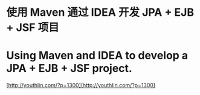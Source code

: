 # 使用 Maven 通过 IDEA 开发 JPA + EJB + JSF 项目
# Using Maven and IDEA to develop a JPA + EJB + JSF project.

[http://youthlin.com/?p=1300](http://youthlin.com/?p=1300)
